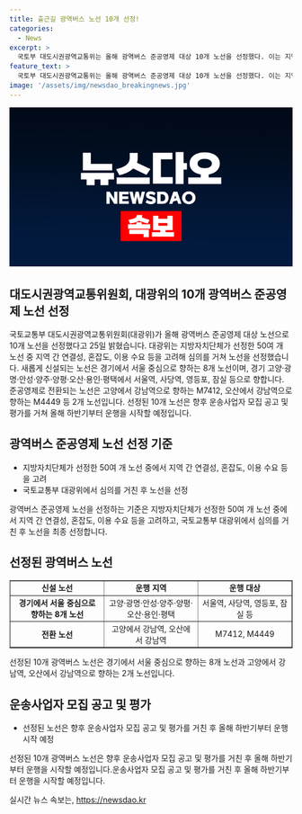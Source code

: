 ```yaml
---
title: 출근길 광역버스 노선 10개 선정!
categories:
  - News
excerpt: >
  국토부 대도시권광역교통위는 올해 광역버스 준공영제 대상 10개 노선을 선정했다. 이는 지역 간 연결성, 혼잡도, 이용 수요 등을 고려한 결과로, 8개 노선은 경기에서 서울 중심으로, 2개 노선은 강남역으로 향한다. 이들은 운송사업자 모집 공고 및 평가를 거쳐 올해 하반기부터 운행을 시작할 예정이다. 클릭해서 전체 기사를 읽어보자!
feature_text: >
  국토부 대도시권광역교통위는 올해 광역버스 준공영제 대상 10개 노선을 선정했다. 이는 지역 간 연결성, 혼잡도, 이용 수요 등을 고려한 결과로, 8개 노선은 경기에서 서울 중심으로, 2개 노선은 강남역으로 향한다. 이들은 운송사업자 모집 공고 및 평가를 거쳐 올해 하반기부터 운행을 시작할 예정이다. 클릭해서 전체 기사를 읽어보자!
image: '/assets/img/newsdao_breakingnews.jpg'
---
```


<p><img src="/assets/img/newsdao_breakingnews.jpg" alt="koreaapp 속보" /></p>

<h2 data-ke-size="size26">대도시권광역교통위원회, 대광위의 10개 광역버스 준공영제 노선 선정</h2>

<p>국토교통부 대도시권광역교통위원회(대광위)가 올해 광역버스 준공영제 대상 노선으로 10개 노선을 선정했다고 25일 밝혔습니다. 대광위는 지방자치단체가 선정한 50여 개 노선 중 지역 간 연결성, 혼잡도, 이용 수요 등을 고려해 심의를 거쳐 노선을 선정했습니다. 새롭게 신설되는 노선은 경기에서 서울 중심으로 향하는 8개 노선이며, 경기 고양·광명·안성·양주·양평·오산·용인·평택에서 서울역, 사당역, 영등포, 잠실 등으로 향합니다. 준공영제로 전환되는 노선은 고양에서 강남역으로 향하는 M7412, 오산에서 강남역으로 향하는 M4449 등 2개 노선입니다. 선정된 10개 노선은 향후 운송사업자 모집 공고 및 평가를 거쳐 올해 하반기부터 운행을 시작할 예정입니다.<p data-ke-size="size16"></p></p>

<h2 data-ke-size="size26">광역버스 준공영제 노선 선정 기준</h2>

<ul>
  <li>지방자치단체가 선정한 50여 개 노선 중에서 지역 간 연결성, 혼잡도, 이용 수요 등을 고려</li>
  <li>국토교통부 대광위에서 심의를 거친 후 노선을 선정</li>
</ul>

<p data-ke-size="size16">광역버스 준공영제 노선을 선정하는 기준은 지방자치단체가 선정한 50여 개 노선 중에서 지역 간 연결성, 혼잡도, 이용 수요 등을 고려하고, 국토교통부 대광위에서 심의를 거친 후 노선을 최종 선정합니다.</p>

<h2 data-ke-size="size26">선정된 광역버스 노선</h2>

<table style="width: 100%;" border="1">
<tbody>
<tr>
<td style="text-align: center; width: 33.3333%;"><b>신설 노선</b></td>
<td style="text-align: center; width: 33.3333%;"><b>운행 지역</b></td>
<td style="text-align: center; width: 33.3333%;"><b>운행 대상</b></td>
</tr>
<tr>
<td style="text-align: center; height: 17px;"><b>경기에서 서울 중심으로 향하는 8개 노선</b></td>
<td style="text-align: center; height: 17px;">고양·광명·안성·양주·양평·오산·용인·평택</td>
<td style="text-align: center; height: 17px;">서울역, 사당역, 영등포, 잠실 등</td>
</tr>
<tr>
<td style="text-align: center; height: 17px;"><b>전환 노선</b></td>
<td style="text-align: center; height: 17px;">고양에서 강남역, 오산에서 강남역</td>
<td style="text-align: center; height: 17px;">M7412, M4449</td>
</tr>
</tbody>
</table>

<p data-ke-size="size16">선정된 10개 광역버스 노선은 경기에서 서울 중심으로 향하는 8개 노선과 고양에서 강남역, 오산에서 강남역으로 향하는 2개 노선입니다.</p>

<h2 data-ke-size="size26">운송사업자 모집 공고 및 평가</h2>

<ul>
  <li>선정된 노선은 향후 운송사업자 모집 공고 및 평가를 거친 후 올해 하반기부터 운행 시작 예정</li>
</ul>

<p data-ke-size="size16">선정된 10개 광역버스 노선은 향후 운송사업자 모집 공고 및 평가를 거친 후 올해 하반기부터 운행을 시작할 예정입니다.운송사업자 모집 공고 및 평가를 거친 후 올해 하반기부터 운행을 시작할 예정입니다.</p>
실시간 뉴스 속보는, <a href="https://newsdao.kr" rel="dofollow">https://newsdao.kr</a>


